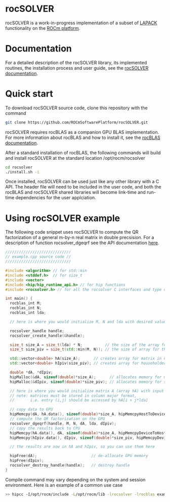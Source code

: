 # rocSOLVER

rocSOLVER is a work-in-progress implementation of a subset of [LAPACK](http://www.netlib.org/lapack/explore-html/index.html) 
functionality on the [ROCm platform](https://rocm.github.io). 

# Documentation

For a detailed description of the rocSOLVER library, its implemented routines, the installation process and user guide, see the
[rocSOLVER documentation](https://rocsolver.readthedocs.io/en/latest).

# Quick start

To download rocSOLVER source code, clone this repository with the command

```bash
git clone https://github.com/ROCmSoftwarePlatform/rocSOLVER.git
```
rocSOLVER requires rocBLAS as a companion GPU BLAS implementation. For more information about rocBLAS and how to
install it, see the [rocBLAS documentation](https://rocblas.readthedocs.io/en/latest).

After a standard installation of rocBLAS, the following commands will build and install rocSOLVER at the standard location
/opt/rocm/rocsolver    

```bash
cd rocsolver 
./install.sh -i
````

Once installed, rocSOLVER can be used just like any other library with a C API. 
The header file will need to be included in the user code, and both the rocBLAS and rocSOLVER shared libraries 
will become link-time and run-time dependencies for the user applciation.

# Using rocSOLVER example

The following code snippet uses rocSOLVER to compute the QR factorization of a general m-by-n real matrix in double precsision. 
For a description of function rocsolver_dgeqrf see the API documentation [here](https://rocsolver.readthedocs.io/en/latest/userguide_api.html#rocsolver-type-geqrf).

```cpp
/////////////////////////////
// example.cpp source code //
/////////////////////////////

#include <algorithm> // for std::min
#include <stddef.h>  // for size_t
#include <vector>
#include <hip/hip_runtime_api.h> // for hip functions
#include <rocsolver.h> // for all the rocsolver C interfaces and type declarations

int main() {
  rocblas_int M;
  rocblas_int N;
  rocblas_int lda;

  // here is where you would initialize M, N and lda with desired values

  rocsolver_handle handle;
  rocsolver_create_handle(&handle);

  size_t size_A = size_t(lda) * N;          // the size of the array for the matrix
  size_t size_piv = size_t(std::min(M, N)); // the size of array for the Householder scalars

  std::vector<double> hA(size_A);      // creates array for matrix in CPU
  std::vector<double> hIpiv(size_piv); // creates array for householder scalars in CPU

  double *dA, *dIpiv;
  hipMalloc(&dA, sizeof(double)*size_A);      // allocates memory for matrix in GPU
  hipMalloc(&dIpiv, sizeof(double)*size_piv); // allocates memory for scalars in GPU

  // here is where you would initialize matrix A (array hA) with input data
  // note: matrices must be stored in column major format,
  //       i.e. entry (i,j) should be accessed by hA[i + j*lda]

  // copy data to GPU
  hipMemcpy(dA, hA.data(), sizeof(double)*size_A, hipMemcpyHostToDevice);
  // compute the QR factorization on the GPU
  rocsolver_dgeqrf(handle, M, N, dA, lda, dIpiv);
  // copy the results back to CPU
  hipMemcpy(hA.data(), dA, sizeof(double)*size_A, hipMemcpyDeviceToHost);
  hipMemcpy(hIpiv.data(), dIpiv, sizeof(double)*size_piv, hipMemcpyDeviceToHost);

  // the results are now in hA and hIpiv, so you can use them here

  hipFree(dA);                        // de-allocate GPU memory
  hipFree(dIpiv);
  rocsolver_destroy_handle(handle);   // destroy handle
}
```
Compile command may vary depending on the system and session environment. Here is an example of a common use case

```bash
>> hipcc -I/opt/rocm/include -L/opt/rocm/lib -lrocsolver -lrocblas example.cpp -o example_executable
```
